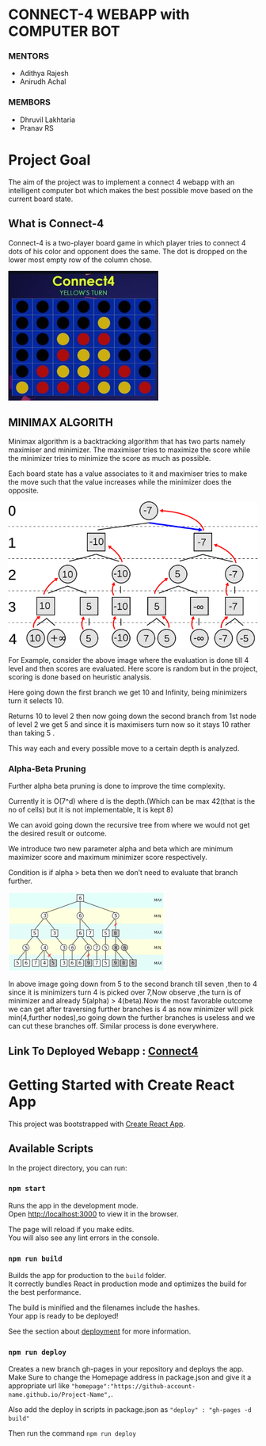 # CONNECT-4 WEBAPP with COMPUTER BOT

 ### MENTORS
 - Adithya Rajesh
 - Anirudh Achal

### MEMBORS

 - Dhruvil Lakhtaria
 - Pranav RS

# Project Goal

The aim of the project was to implement a connect 4 webapp with an intelligent computer bot which makes the best possible move based on the current board state.

## What is Connect-4
Connect-4 is a two-player board game in which player tries to connect 4 dots of his color and opponent does the same. The dot is dropped on the lower most empty row of the column chose.

![CONNECT4 GAME BOARD](readme_images/board.JPG)

## MINIMAX ALGORITH

Minimax algorithm is a backtracking algorithm that has two parts namely maximiser and minimizer. The maximiser tries to maximize the score while the minimizer tries to minimize the score as much as possible.

Each board state has a value associates to it and maximiser tries to make the move such that the value increases while the minimizer does the opposite.

![MINIMAX-TREE](readme_images/minimax-tree.png)

For Example, consider the above image where the evaluation is done till 4 level and then scores are evaluated. Here score is random but in the project, scoring is done based on heuristic analysis.

Here going down the first branch we get 10 and Infinity, being minimizers turn it selects 10.

Returns 10 to level 2 then now going down the second branch from 1st node of level 2 we get 5 and since it is maximisers turn now so it stays 10 rather than taking 5 .

This way each and every possible move to a certain depth is analyzed.

### Alpha-Beta Pruning


Further alpha beta pruning is done to improve the time complexity. 

Currently it is O(7^d) where d is the depth.(Which can be max 42(that is the no of cells) but it is not implementable, It is kept 8)

We can avoid going down the recursive tree from where we would not get the desired result or outcome.

We introduce two new parameter alpha and beta which are minimum maximizer score and maximum minimizer score respectively.

Condition is if alpha > beta then we don’t need to evaluate that branch further.

![Alpha-Beta Pruning](readme_images/alpha-beta.png)

In above image going down from 5 to the second branch till seven ,then to 4 since it is minimizers turn 4 is picked over 7,Now observe ,the turn is of minimizer and already 5(alpha) > 4(beta).Now the most favorable outcome we can get after traversing further branches is 4 as now minimizer will pick min(4,further nodes),so going down the further branches is useless and we can cut these branches off.
Similar process is done everywhere.

## Link To Deployed Webapp : [Connect4](https://dhruvil-lakhtaria.github.io/Connect4/)

# Getting Started with Create React App

This project was bootstrapped with [Create React App](https://github.com/facebook/create-react-app).

## Available Scripts

In the project directory, you can run:

### `npm start`

Runs the app in the development mode.\
Open [http://localhost:3000](http://localhost:3000) to view it in the browser.

The page will reload if you make edits.\
You will also see any lint errors in the console.

### `npm run build`

Builds the app for production to the `build` folder.\
It correctly bundles React in production mode and optimizes the build for the best performance.

The build is minified and the filenames include the hashes.\
Your app is ready to be deployed!

See the section about [deployment](https://facebook.github.io/create-react-app/docs/deployment) for more information.

### `npm run deploy`

Creates a new branch gh-pages in your repository and deploys the app.
Make Sure to change the Homepage address in package.json and give it a appropriate url like `"homepage":"https://github-account-name.github.io/Project-Name",`.

Also add the deploy in scripts in package.json as `"deploy" : "gh-pages -d build"`

Then run the command `npm run deploy`
